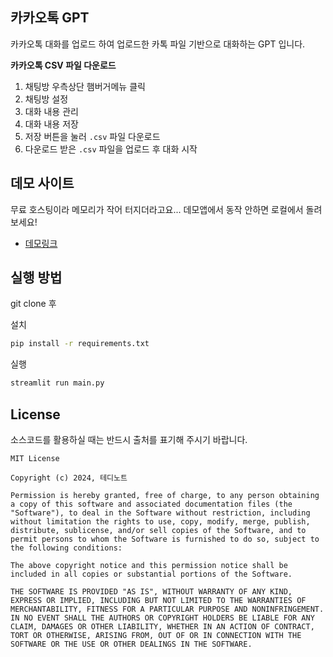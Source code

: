 ## 카카오톡 GPT

카카오톡 대화를 업로드 하여 업로드한 카톡 파일 기반으로 대화하는 GPT 입니다.

**카카오톡 CSV 파일 다운로드**

1. 채팅방 우측상단 햄버거메뉴 클릭
2. 채팅방 설정
3. 대화 내용 관리
4. 대화 내용 저장
5. 저장 버튼을 눌러 `.csv` 파일 다운로드
6. 다운로드 받은 `.csv` 파일을 업로드 후 대화 시작

## 데모 사이트

무료 호스팅이라 메모리가 작어 터지더라고요... 데모앱에서 동작 안하면 로컬에서 돌려 보세요!

- [데모링크](https://kakao-gpt-1cdbd5dc9bb3.herokuapp.com/)

## 실행 방법

git clone 후

설치

```bash
pip install -r requirements.txt
```

실행 

```bash
streamlit run main.py
```

## License

소스코드를 활용하실 때는 반드시 출처를 표기해 주시기 바랍니다.

```
MIT License

Copyright (c) 2024, 테디노트

Permission is hereby granted, free of charge, to any person obtaining a copy of this software and associated documentation files (the "Software"), to deal in the Software without restriction, including without limitation the rights to use, copy, modify, merge, publish, distribute, sublicense, and/or sell copies of the Software, and to permit persons to whom the Software is furnished to do so, subject to the following conditions:

The above copyright notice and this permission notice shall be included in all copies or substantial portions of the Software.

THE SOFTWARE IS PROVIDED "AS IS", WITHOUT WARRANTY OF ANY KIND, EXPRESS OR IMPLIED, INCLUDING BUT NOT LIMITED TO THE WARRANTIES OF MERCHANTABILITY, FITNESS FOR A PARTICULAR PURPOSE AND NONINFRINGEMENT. IN NO EVENT SHALL THE AUTHORS OR COPYRIGHT HOLDERS BE LIABLE FOR ANY CLAIM, DAMAGES OR OTHER LIABILITY, WHETHER IN AN ACTION OF CONTRACT, TORT OR OTHERWISE, ARISING FROM, OUT OF OR IN CONNECTION WITH THE SOFTWARE OR THE USE OR OTHER DEALINGS IN THE SOFTWARE.
```